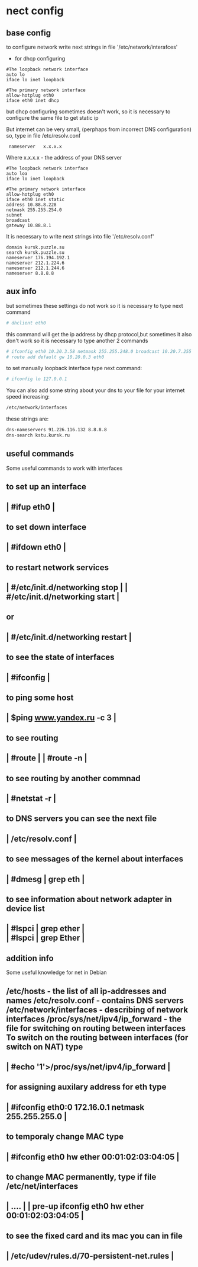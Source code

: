 # nect config

## base config
to configure network write next strings in file '/etc/network/interafces'
- for dhcp configuring
```
#The loopback network interface 
auto lo                         
iface lo inet loopback         
 
#The primary network interface
allow-hotplug eth0 
iface eth0 inet dhcp
```

but dhcp configuring sometimes doesn't work, so it is necessary to configure
 the same file to get static ip 
 
But internet can be very small, (perphaps from incorrect DNS configuration)
so, type in file /etc/resolv.conf
```
 nameserver   x.x.x.x 
```
Where x.x.x.x - the address of your DNS server
  
```
#The loopback network interface 
auto loa 
iface lo inet loopback 

#The primary network interface
allow-hotplug eth0 
iface eth0 inet static 
address 10.88.8.228
netmask 255.255.254.0 
subnet 
broadcast 
gateway 10.88.8.1 
```
 
It is necessary to write next strings into file '/etc/resolv.conf'
```
domain kursk.puzzle.su 
search kursk.puzzle.su 
nameserver 176.194.192.1 
nameserver 212.1.224.6 
nameserver 212.1.244.6
nameserver 8.8.8.8
```


## aux info
but sometimes these settings do not work
so it is necessary to type next command
```sh
# dhclient eth0
```

this command will get the ip address by dhcp protocol,but sometimes 
it also don't work so it is necessary to type another 2 commands
```sh
# ifconfig eth0 10.20.3.58 netmask 255.255.248.0 broadcast 10.20.7.255
# route add default gw 10.20.0.3 eth0
```

to set manually loopback interface type next command:
```sh
# ifconfig lo 127.0.0.1
```

You can also add some string about your dns to your file for 
your internet speed increasing:
```sh
/etc/network/interfaces 
```

these strings are:
```sh
dns-nameservers 91.226.116.132 8.8.8.8
dns-search kstu.kursk.ru               
```


## useful commands
 Some useful commands to work with interfaces
 
 to set up an interface 
 -------------------------------------------------------------------------
 | #ifup eth0              						 |
 -------------------------------------------------------------------------
 to set down interface 
 -------------------------------------------------------------------------
 | #ifdown eth0								 |
 -------------------------------------------------------------------------
 to restart network services
 -------------------------------------------------------------------------
 | #/etc/init.d/networking stop     					 |
 | #/etc/init.d/networking start    					 |
 -------------------------------------------------------------------------
 or 
 -------------------------------------------------------------------------
 | #/etc/init.d/networking restart  					 |
 -------------------------------------------------------------------------
 to see the state of interfaces
 -------------------------------------------------------------------------
 | #ifconfig           							 |
 -------------------------------------------------------------------------
 to ping some host
 -------------------------------------------------------------------------
 | $ping www.yandex.ru -c 3  						 |
 -------------------------------------------------------------------------

 to see routing
 -------------------------------------------------------------------------
 | #route                    						 |
 | #route -n                 						 |
 -------------------------------------------------------------------------	

 to see routing by another commnad
 -------------------------------------------------------------------------
 | #netstat -r              						 |
 -------------------------------------------------------------------------

 to DNS servers you can see the next file
 -------------------------------------------------------------------------
 | /etc/resolv.conf							 |
 -------------------------------------------------------------------------

 to see messages of the kernel about interfaces
 -------------------------------------------------------------------------
 | #dmesg | grep eth       						 |
 -------------------------------------------------------------------------

 to see information about network adapter in device list 
 -------------------------------------------------------------------------
 | #lspci | grep ether      						 |	 
 | #lspci | grep Ether      						 |	 
 -------------------------------------------------------------------------
 
 addition info
 -------------
 Some useful knowledge for net in Debian
 
 /etc/hosts - the list of all ip-addresses and names
 /etc/resolv.conf - contains DNS servers
 /etc/network/interfaces - describing of network interfaces
 /proc/sys/net/ipv4/ip_forward - the file for switching on routing between interfaces
 To switch on the routing between interfaces (for switch on NAT)  type
 -------------------------------------------------------------------------
 |  #echo '1'>/proc/sys/net/ipv4/ip_forward   				 |
 -------------------------------------------------------------------------

 for assigning auxilary address for eth type
  ------------------------------------------------------------------------
 | #ifconfig eth0:0 172.16.0.1 netmask 255.255.255.0 			 |
  ------------------------------------------------------------------------
 to temporaly change MAC type
 -------------------------------------------------------------------------
 | #ifconfig eth0 hw ether 00:01:02:03:04:05         			 |
 -------------------------------------------------------------------------
 to change MAC permanently, type if file /etc/net/interfaces
 -------------------------------------------------------------------------
 | ....                                                			 |
 | pre-up ifconfig eth0 hw ether 00:01:02:03:04:05     			 |
 -------------------------------------------------------------------------

 to see the fixed card and its mac you can in file
 -------------------------------------------------------------------------
 | /etc/udev/rules.d/70-persistent-net.rules            		 |
 -------------------------------------------------------------------------
